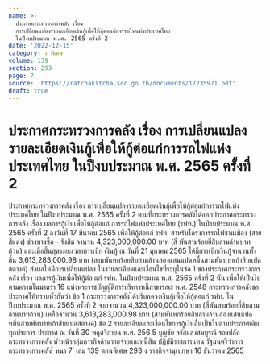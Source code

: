 ```yaml
---
name: >-
  ประกาศกระทรวงการคลัง เรื่อง
  การเปลี่ยนแปลงรายละเอียดเงินกู้เพื่อให้กู้ต่อแก่การรถไฟแห่งประเทศไทย
  ในปีงบประมาณ พ.ศ. 2565 ครั้งที่ 2
date: '2022-12-15'
category: ง พิเศษ
volume: 139
section: 293
page: 7
source: 'https://ratchakitcha.soc.go.th/documents/17235971.pdf'
draft: true
---
```


# ประกาศกระทรวงการคลัง เรื่อง การเปลี่ยนแปลงรายละเอียดเงินกู้เพื่อให้กู้ต่อแก่การรถไฟแห่งประเทศไทย ในปีงบประมาณ พ.ศ. 2565 ครั้งที่ 2

ประกาศกระทรวงการคลัง เรื่อง การเปลี่ยนแปลงรายละเอียดเงินกู้เพื่อให้กู้ต่อแก่การรถไฟแห่งประเทศไทย ในปีงบประมาณ พ.ศ. 2565 ครั้งที่ 2 ตามที่กระทรวงการคลังได้ออกประกาศกระทรวงการคลัง เรื่อง ผลการกู้เงินเพื่อให้กู้ต่อแก่ การรถไฟแห่งประเทศไทย (รฟท.) ในปีงบประมาณ พ.ศ. 2565 ครั้งที่ 2 ลงวันที่ 17 มีนาคม 2565 เพื่อให้กู้ต่อแก่ รฟท. สาหรับโครงการรถไฟชานเมือง (สายสีแดง) ช่วงบางซื่อ - รังสิต จานวน 4,323,000,000.00 บาท (สี่ พันสามร้อยยี่สิบสามล้านบาทถ้วน) และเมื่อสิ้นสุดระยะเวลาการเบิก เงินกู้ ณ วันที่ 21 ตุลาคม 2565 ได้มีการเบิกเงินกู้จานวนทั้งสิ้น 3,613,283,000.98 บาท (สามพันหกร้อยสิบสามล้านสองแสนแปดหมื่นสามพันบาทเก้าสิบแปดสตางค์) ส่งผลให้มีการเปลี่ยนแปลง ในรายละเอียดและเงื่อนไขที่ระบุในข้อ 1 ของประกาศกระทรวงการคลัง เรื่อง ผลการกู้เงินเพื่อให้กู้ต่อ แก่ รฟท. ในปีงบประมาณ พ.ศ. 2565 ครั้งที่ 2 นั้น เพื่อให้เป็นไปตามความในมาตรา 16 แห่งพระราชบัญญัติการบริหารหนี้สาธารณะ พ.ศ. 2548 กระทรวงการคลังขอ ประกาศให้ทราบทั่วกันว่า ข้อ 1 กระทรวงการคลังได้ปรับลดวงเงินกู้เพื่อให้กู้ต่อแก่ รฟท. ในปีงบประมาณ พ.ศ. 2565 ครั้งที่ 2 จากจานวน 4,323,000,000.00 บาท (สี่พันสามร้อยยี่สิบสามล้านบาทถ้วน) เหลือจำนวน 3,613,283,000.98 บาท (สามพันหกร้อยสิบสามล้านสองแสนแปดหมื่นสามพันบาทเก้าสิบแปดสตางค์) ข้อ 2 รายละเอียดและเงื่อนไขการกู้เงินอื่นเป็นไปตามประกาศเดิมทุกประการ ประกาศ ณ วันที่ 30 พฤศจิกายน พ.ศ. 256 5 บุญชัย จรัสแสงสมบูรณ์ รองปลัดกระทรวงการคลัง หัวหน้ากลุ่มภารกิจด้านรายจ่ายและหนี้สิน ปฏิบัติราชการแทน รัฐมนตรีว่าการกระทรวงการคลัง ้ หนา 7 ่ เลม 139 ตอนพิเศษ 293 ง ราชกิจจานุเบกษา 16 ธันวาคม 2565
